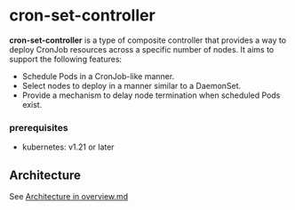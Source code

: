 # cron-set-controller

**cron-set-controller** is a type of composite controller that provides a way to deploy CronJob resources across a specific number of nodes.
It aims to support the following features:

- Schedule Pods in a CronJob-like manner.
- Select nodes to deploy in a manner similar to a DaemonSet.
- Provide a mechanism to delay node termination when scheduled Pods exist.

### prerequisites

- kubernetes: v1.21 or later

## Architecture

See [Architecture in overview.md](/docs/overview.md#Architecture)
